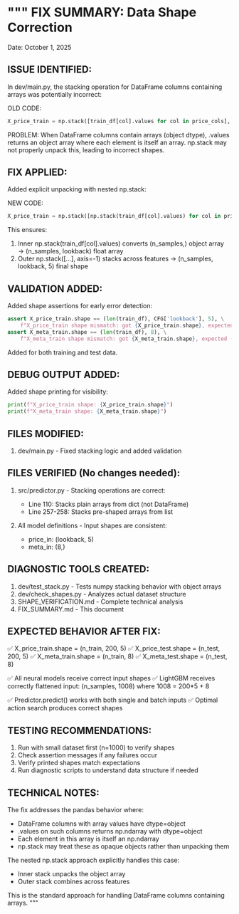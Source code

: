"""
FIX SUMMARY: Data Shape Correction
===================================

Date: October 1, 2025

ISSUE IDENTIFIED:
-----------------
In dev/main.py, the stacking operation for DataFrame columns containing arrays
was potentially incorrect:

OLD CODE:
```python
X_price_train = np.stack([train_df[col].values for col in price_cols], axis=-1)
```

PROBLEM:
When DataFrame columns contain arrays (object dtype), .values returns an object
array where each element is itself an array. np.stack may not properly unpack
this, leading to incorrect shapes.


FIX APPLIED:
------------
Added explicit unpacking with nested np.stack:

NEW CODE:
```python
X_price_train = np.stack([np.stack(train_df[col].values) for col in price_cols], axis=-1)
```

This ensures:
1. Inner np.stack(train_df[col].values) converts (n_samples,) object array 
   → (n_samples, lookback) float array
2. Outer np.stack([...], axis=-1) stacks across features
   → (n_samples, lookback, 5) final shape


VALIDATION ADDED:
-----------------
Added shape assertions for early error detection:

```python
assert X_price_train.shape == (len(train_df), CFG['lookback'], 5), \
    f"X_price_train shape mismatch: got {X_price_train.shape}, expected ({len(train_df)}, {CFG['lookback']}, 5)"
assert X_meta_train.shape == (len(train_df), 8), \
    f"X_meta_train shape mismatch: got {X_meta_train.shape}, expected ({len(train_df)}, 8)"
```

Added for both training and test data.


DEBUG OUTPUT ADDED:
-------------------
Added shape printing for visibility:

```python
print(f"X_price_train shape: {X_price_train.shape}")
print(f"X_meta_train shape: {X_meta_train.shape}")
```


FILES MODIFIED:
---------------
1. dev/main.py - Fixed stacking logic and added validation

FILES VERIFIED (No changes needed):
------------------------------------
1. src/predictor.py - Stacking operations are correct:
   - Line 110: Stacks plain arrays from dict (not DataFrame)
   - Line 257-258: Stacks pre-shaped arrays from list

2. All model definitions - Input shapes are consistent:
   - price_in: (lookback, 5)
   - meta_in: (8,)


DIAGNOSTIC TOOLS CREATED:
--------------------------
1. dev/test_stack.py - Tests numpy stacking behavior with object arrays
2. dev/check_shapes.py - Analyzes actual dataset structure
3. SHAPE_VERIFICATION.md - Complete technical analysis
4. FIX_SUMMARY.md - This document


EXPECTED BEHAVIOR AFTER FIX:
-----------------------------
✅ X_price_train.shape = (n_train, 200, 5)
✅ X_price_test.shape = (n_test, 200, 5)
✅ X_meta_train.shape = (n_train, 8)
✅ X_meta_test.shape = (n_test, 8)

✅ All neural models receive correct input shapes
✅ LightGBM receives correctly flattened input: (n_samples, 1008)
   where 1008 = 200*5 + 8

✅ Predictor.predict() works with both single and batch inputs
✅ Optimal action search produces correct shapes


TESTING RECOMMENDATIONS:
-------------------------
1. Run with small dataset first (n=1000) to verify shapes
2. Check assertion messages if any failures occur
3. Verify printed shapes match expectations
4. Run diagnostic scripts to understand data structure if needed


TECHNICAL NOTES:
----------------
The fix addresses the pandas behavior where:
- DataFrame columns with array values have dtype=object
- .values on such columns returns np.ndarray with dtype=object
- Each element in this array is itself an np.ndarray
- np.stack may treat these as opaque objects rather than unpacking them

The nested np.stack approach explicitly handles this case:
- Inner stack unpacks the object array
- Outer stack combines across features

This is the standard approach for handling DataFrame columns containing arrays.
"""
